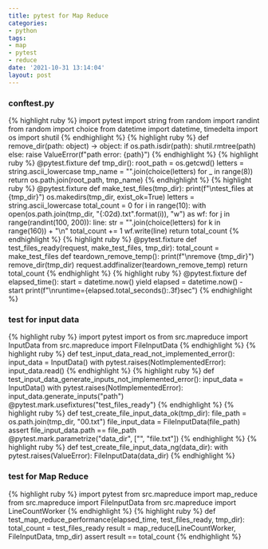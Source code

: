 ```yaml
---
title: pytest for Map Reduce
categories:
- python
tags:
- map
- pytest
- reduce
date: '2021-10-31 13:14:04'
layout: post
---
```


### conftest.py
{% highlight ruby %}
import pytest
import string
from random import randint
from random import choice
from datetime import datetime, timedelta
import os
import shutil
{% endhighlight %}
{% highlight ruby %}
def remove_dir(path: object) -> object:
    if os.path.isdir(path):
        shutil.rmtree(path)
    else:
        raise ValueError(f"path error: {path}")
{% endhighlight %}
{% highlight ruby %}
@pytest.fixture
def tmp_dir():
    root_path = os.getcwd()
    letters = string.ascii_lowercase
    tmp_name = "".join(choice(letters) for _ in range(8))
    return os.path.join(root_path, tmp_name)
{% endhighlight %}
{% highlight ruby %}
@pytest.fixture
def make_test_files(tmp_dir):
    print(f"\ntest_files at {tmp_dir}")
    os.makedirs(tmp_dir, exist_ok=True)
    letters = string.ascii_lowercase
    total_count = 0
    for i in range(10):
        with open(os.path.join(tmp_dir, "{:02d}.txt".format(i)), "w") as wf:
            for j in range(randint(100, 200)):
                line: str = "".join(choice(letters) for k in range(160)) + "\n"
                total_count += 1
                wf.write(line)
    return total_count
{% endhighlight %}
{% highlight ruby %}
@pytest.fixture
def test_files_ready(request, make_test_files, tmp_dir):
    total_count = make_test_files
    def teardown_remove_temp():
        print(f"\nremove {tmp_dir}")
        remove_dir(tmp_dir)
    request.addfinalizer(teardown_remove_temp)
    return total_count
{% endhighlight %}
{% highlight ruby %}
@pytest.fixture
def elapsed_time():
    start = datetime.now()
    yield
    elapsed = datetime.now() - start
    print(f"\nruntime={elapsed.total_seconds():.3f}sec")
{% endhighlight %}
### test for input data
{% highlight ruby %}
import pytest
import os
from src.mapreduce import InputData
from src.mapreduce import FileInputData
{% endhighlight %}
{% highlight ruby %}
def test_input_data_read_not_implemented_error():
    input_data = InputData()
    with pytest.raises(NotImplementedError):
        input_data.read()
{% endhighlight %}
{% highlight ruby %}
def test_input_data_generate_inputs_not_implemented_error():
    input_data = InputData()
    with pytest.raises(NotImplementedError):
        input_data.generate_inputs("path")
@pytest.mark.usefixtures("test_files_ready")
{% endhighlight %}
{% highlight ruby %}
def test_create_file_input_data_ok(tmp_dir):
    file_path = os.path.join(tmp_dir, "00.txt")
    file_input_data = FileInputData(file_path)
    assert file_input_data.path == file_path
@pytest.mark.parametrize("data_dir", ["", "file.txt"])
{% endhighlight %}
{% highlight ruby %}
def test_create_file_input_data_ng(data_dir):
    with pytest.raises(ValueError):
        FileInputData(data_dir)
{% endhighlight %}
### test for Map Reduce
{% highlight ruby %}
import pytest
from src.mapreduce import map_reduce
from src.mapreduce import FileInputData
from src.mapreduce import LineCountWorker
{% endhighlight %}
{% highlight ruby %}
def test_map_reduce_performance(elapsed_time, test_files_ready, tmp_dir):
    total_count = test_files_ready
    result = map_reduce(LineCountWorker, FileInputData, tmp_dir)
    assert result == total_count
{% endhighlight %}
